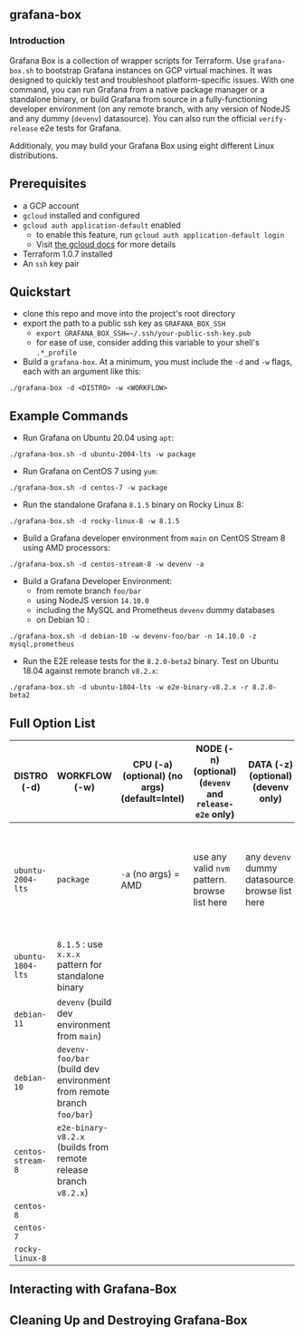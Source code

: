 ## grafana-box

### Introduction

Grafana Box is a collection of wrapper scripts for Terraform. Use `grafana-box.sh` to bootstrap Grafana instances on GCP virtual machines. It was designed to quickly test and troubleshoot platform-specific issues. With one command, you can run Grafana from a native package manager or a standalone binary, or build Grafana from source in a fully-functioning developer environment (on any remote branch, with any version of NodeJS and any dummy (`devenv`) datasource). You can also run the official `verify-release` e2e tests for Grafana.

Additionaly, you may build your Grafana Box using eight different Linux distributions.

## Prerequisites

* a GCP account
* `gcloud` installed and configured
* `gcloud auth application-default` enabled
    * to enable this feature, run `gcloud auth application-default login`
    * Visit [the gcloud docs](https://cloud.google.com/sdk/gcloud/reference/auth/application-default) for more details
* Terraform 1.0.7 installed
* An `ssh` key pair

## Quickstart

* clone this repo and move into the project's root directory
* export the path to a public ssh key as `GRAFANA_BOX_SSH`
    * `export GRAFANA_BOX_SSH=~/.ssh/your-public-ssh-key.pub`
    * for ease of use, consider adding this variable to your shell's `.*_profile` 
* Build a `grafana-box`. At a minimum, you must include the `-d` and `-w` flags, each with an argument like this: 

```
./grafana-box -d <DISTRO> -w <WORKFLOW>
```

## Example Commands

* Run Grafana on Ubuntu 20.04 using `apt`:

```
./grafana-box.sh -d ubuntu-2004-lts -w package
```

* Run Grafana on CentOS 7 using `yum`:

```
./grafana-box.sh -d centos-7 -w package
```

* Run the standalone Grafana `8.1.5` binary on Rocky Linux 8:

```
./grafana-box.sh -d rocky-linux-8 -w 8.1.5
```

* Build a Grafana developer environment from `main` on CentOS Stream 8 using AMD processors:

```
./grafana-box.sh -d centos-stream-8 -w devenv -a
```

* Build a Grafana Developer Environment:
    * from remote branch `foo/bar` 
    * using NodeJS version `14.10.0` 
    * including the MySQL and Prometheus `devenv` dummy databases
    * on Debian 10 :

```
./grafana-box.sh -d debian-10 -w devenv-foo/bar -n 14.10.0 -z mysql,prometheus
```

* Run the E2E release tests for the `8.2.0-beta2` binary. Test on Ubuntu 18.04 against remote branch `v8.2.x`: 

```
./grafana-box.sh -d ubuntu-1804-lts -w e2e-binary-v8.2.x -r 8.2.0-beta2
```

## Full Option List

|DISTRO (-d)|WORKFLOW (-w)|CPU (-a) (optional) (no args) (default=Intel)|NODE (-n)  (optional) (`devenv`  and `release-e2e` only)|DATA (-z)  (optional) (devenv only)| RELEASE (-r) (required) (e2e-binary only)
|---|---|---|---|---|---|
|`ubuntu-2004-lts `  |`package`  |`-a` (no args) = AMD   |use any valid `nvm` pattern. browse list here   |any `devenv` dummy datasource. browse list here   |the official binary to test for release. required when using `e2e-binary` workflow
|`ubuntu-1804-lts`   |`8.1.5` : use `x.x.x` pattern for standalone binary |   |   |   |use `x.x.x` pattern to specify binary
|`debian-11`|`devenv` (build dev environment from `main`) | | |
|`debian-10`|`devenv-foo/bar` (build dev environment from remote branch `foo/bar`) | | |
|`centos-stream-8`|`e2e-binary-v8.2.x` (builds from remote release branch `v8.2.x`) | | |
|`centos-8`| | | |
|`centos-7`| | | |
|`rocky-linux-8`| | | |

## Interacting with Grafana-Box

## Cleaning Up and Destroying Grafana-Box